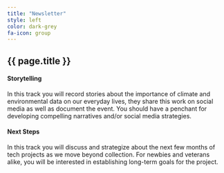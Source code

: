 ```yaml
---
title: "Newsletter"
style: left
color: dark-grey
fa-icon: group
---
```


## {{ page.title }}

#### Storytelling

In this track you will record stories about the importance of climate and environmental data on our everyday lives, they share this work on social media as well as document the event. You should have a penchant for developing compelling narratives and/or social media strategies.

#### Next Steps

In this track you will discuss and strategize about the next few months of tech projects as we move beyond collection. For newbies and veterans alike, you will be interested in establishing long-term goals for the project.
